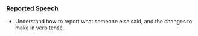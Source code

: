 ### [Reported Speech](/english/grammar/summary/reported_speech.md)

- Understand how to report what someone else said, and the changes to make in verb tense.
